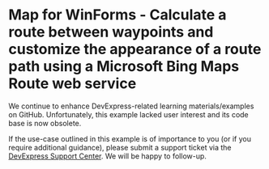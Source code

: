 
# Map for WinForms - Calculate a route between waypoints and customize the appearance of a route path using a Microsoft Bing Maps Route web service

We continue to enhance DevExpress-related learning materials/examples on GitHub. Unfortunately, this example lacked user interest and its code base is now obsolete.

If the use-case outlined in this example is of importance to you (or if you require additional guidance), please submit a support ticket via the [DevExpress Support Center](https://supportcenter.devexpress.com/ticket/create?followUpTo=E5100). We will be happy to follow-up.